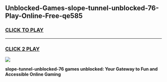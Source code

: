 
## Unblocked-Games-slope-tunnel-unblocked-76-Play-Online-Free-qe585
<h3>
<a href="https://premium76.site?title=slope-tunnel-unblocked-76&ref=26A">CLICK TO PLAY</a></h3>
<hr>

<h3>
<a href="https://premium76.site?title=slope-tunnel-unblocked-76&ref=26A">CLICK 2 PLAY</a>
  
</h3>

<a href="https://premium76.site?title=slope-tunnel-unblocked-76&ref=26A"><img src="https://clearcache.store/games.png"></a>


**slope-tunnel-unblocked-76 games unblocked: Your Gateway to Fun and Accessible Online Gaming**
